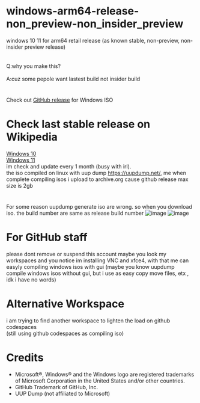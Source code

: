 # windows-arm64-release-non_preview-non_insider_preview
windows 10 11 for arm64 retail release (as known stable, non-preview, non-insider preview release)<br /><br /><br />
Q:why you make this?<br /><br />
A:cuz some pepole want lastest build not insider build
#
Check out [GitHub release](https://github.com/TukangM/Windows10-11-iso/releases) for Windows ISO
# Check last stable release on Wikipedia
[Windows 10](https://en.wikipedia.org/wiki/Windows_10)<br />
[Windows 11](https://en.wikipedia.org/wiki/Windows_11)<br />
im check and update every 1 month (busy with irl).<br />
the iso compiled on linux with uup dump https://uupdump.net/, me when complete compiling isos i upload to archive.org cause github release max size is 2gb
#
For some reason uupdump generate iso are wrong. so when you download iso. the build number are same as release build number
![image](https://user-images.githubusercontent.com/91467886/209638542-6c0f5e28-4fb6-44e3-b3a4-23861b5046bf.png) ![image](https://user-images.githubusercontent.com/91467886/209638587-3a9a8b1a-2be6-4274-969d-e4bc44ad2db5.png)


#

# For GitHub staff
please dont remove or suspend this account maybe you look my workspaces and you notice im installing VNC and xfce4, with that me can easyly compiling windows isos with gui (maybe you know uupdump compile windows isos without gui, but i use as easy copy move files, etx , idk i have no words)

# Alternative Workspace
i am trying to find another workspace to lighten the load on github codespaces<br />
(still using github codespaces as compiling iso)

# Credits
 - Microsoft®, Windows® and the Windows logo are registered trademarks of Microsoft Corporation in the United States and/or other countries.
 - GitHub Trademark of GitHub, Inc.
 - UUP Dump (not affiliated to Microsoft)
